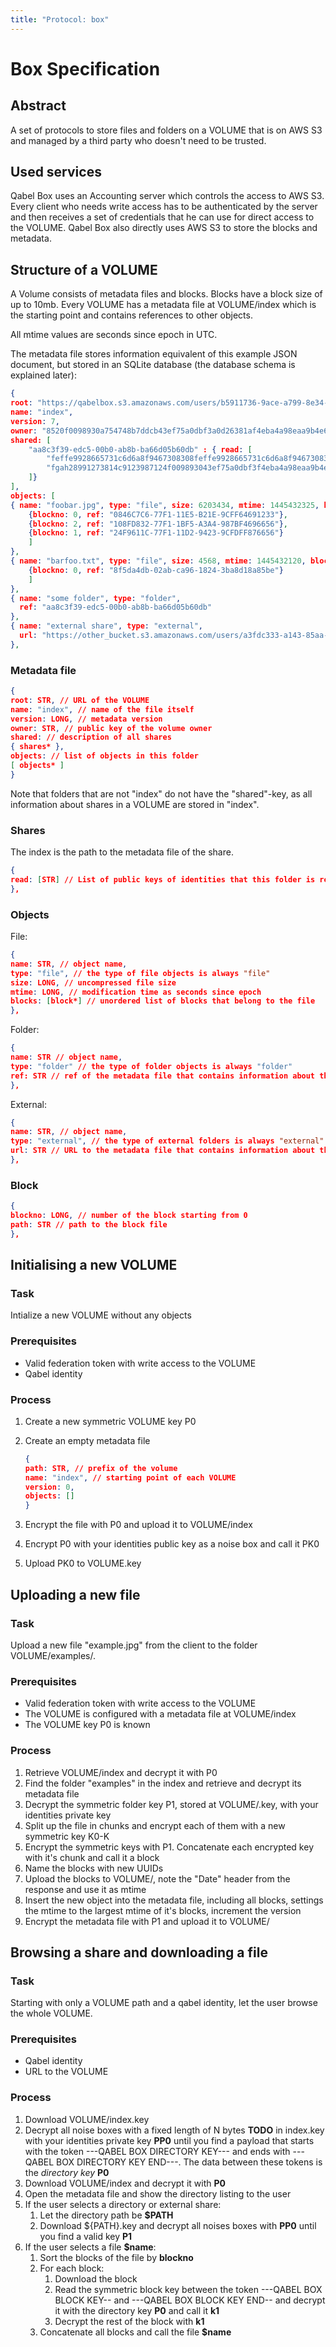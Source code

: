 ```yaml
---
title: "Protocol: box"
---
```

# Box Specification

## Abstract

A set of protocols to store files and folders on a VOLUME that is on AWS S3 and managed by a third party who doesn't need to be trusted.

## Used services

Qabel Box uses an Accounting server which controls the access to AWS S3. Every client who needs write access has to be authenticated by the server and then receives a set of credentials that he can use for direct access to the VOLUME.
Qabel Box also directly uses AWS S3 to store the blocks and metadata.

## Structure of a VOLUME

A Volume consists of metadata files and blocks. Blocks have a block size of up to 10mb. Every VOLUME has a metadata file at VOLUME/index which is the starting point and contains references to other objects.

All mtime values are seconds since epoch in UTC.

The metadata file stores information equivalent of this example JSON document, but stored in an SQLite database (the database schema is explained later):

```JSON
{
root: "https://qabelbox.s3.amazonaws.com/users/b5911736-9ace-a799-8e34-dd9c17acff9a/",
name: "index",
version: 7,
owner: "8520f0098930a754748b7ddcb43ef75a0dbf3a0d26381af4eba4a98eaa9b4e6a"
shared: [
	"aa8c3f39-edc5-00b0-ab8b-ba66d05b60db" : { read: [
		"feffe9928665731c6d6a8f9467308308feffe9928665731c6d6a8f9467308308",
		"fgah28991273814c9123987124f009893043ef75a0dbf3f4eba4a98eaa9b4e6a"
	]}
],
objects: [
{ name: "foobar.jpg", type: "file", size: 6203434, mtime: 1445432325, blocks: [
	{blockno: 0, ref: "0846C7C6-77F1-11E5-B21E-9CFF64691233"},
	{blockno: 2, ref: "108FD832-77F1-1BF5-A3A4-987BF4696656"},
	{blockno: 1, ref: "24F9611C-77F1-11D2-9423-9CFDFF876656"}
	]
},
{ name: "barfoo.txt", type: "file", size: 4568, mtime: 1445432120, blocks: [
	{blockno: 0, ref: "8f5da4db-02ab-ca96-1824-3ba8d18a85be"}
	]
},
{ name: "some folder", type: "folder",
  ref: "aa8c3f39-edc5-00b0-ab8b-ba66d05b60db"
},
{ name: "external share", type: "external",
  url: "https://other_bucket.s3.amazonaws.com/users/a3fdc333-a143-85aa-edbf-43adf3ff7315/b6e78ecb-176d-031c-d1d4-eed608ae6e12"
},
```

### Metadata file


```JSON
{
root: STR, // URL of the VOLUME
name: "index", // name of the file itself
version: LONG, // metadata version
owner: STR, // public key of the volume owner
shared: // description of all shares
{ shares* },
objects: // list of objects in this folder
[ objects* ]
}
```

Note that folders that are not "index" do not have the "shared"-key, as all information about shares in a VOLUME are stored in "index".



### Shares

The index is the path to the metadata file of the share.

```JSON
{
read: [STR] // List of public keys of identities that this folder is read only shared with
},
```


### Objects

File:

```JSON
{
name: STR, // object name,
type: "file", // the type of file objects is always "file"
size: LONG, // uncompressed file size
mtime: LONG, // modification time as seconds since epoch
blocks: [block*] // unordered list of blocks that belong to the file
},
```

Folder:

```JSON
{
name: STR // object name,
type: "folder" // the type of folder objects is always "folder"
ref: STR // ref of the metadata file that contains information about the folder
},
```

External:

```JSON
{
name: STR, // object name,
type: "external", // the type of external folders is always "external"
url: STR // URL to the metadata file that contains information about the folder
},
```


### Block

```JSON
{
blockno: LONG, // number of the block starting from 0
path: STR // path to the block file
},
```

## Initialising a new VOLUME

### Task

Intialize a new VOLUME without any objects

### Prerequisites

* Valid federation token with write access to the VOLUME
* Qabel identity

### Process

1. Create a new symmetric VOLUME key P0
1. Create an empty metadata file

	```JSON
	{
	path: STR, // prefix of the volume
	name: "index", // starting point of each VOLUME
	version: 0,
	objects: []
	}
	```
1. Encrypt the file with P0 and upload it to VOLUME/index
1. Encrypt P0 with your identities public key as a noise box and call it PK0
1. Upload PK0 to VOLUME.key


## Uploading a new file

### Task

Upload a new file "example.jpg" from the client to the folder VOLUME/examples/.

### Prerequisites

* Valid federation token with write access to the VOLUME
* The VOLUME is configured with a metadata file at VOLUME/index
* The VOLUME key P0 is known

### Process

1. Retrieve VOLUME/index and decrypt it with P0
1. Find the folder "examples" in the index and retrieve and decrypt its metadata file
1. Decrypt the symmetric folder key P1, stored at VOLUME/<metadata-file>.key, with your identities private key
1. Split up the file in chunks and encrypt each of them with a new symmetric key K0-K<N>
1. Encrypt the symmetric keys with P1. Concatenate each encrypted key with it's chunk and call it a block
1. Name the blocks with new UUIDs
1. Upload the blocks to VOLUME/<uuid>, note the "Date" header from the response and use it as mtime
1. Insert the new object into the metadata file, including all blocks, settings the mtime to the largest mtime of it's blocks, increment the version
1. Encrypt the metadata file with P1 and upload it to VOLUME/<metadata-file>


## Browsing a share and downloading a file

### Task

Starting with only a VOLUME path and a qabel identity, let the user browse the whole VOLUME.

### Prerequisites

* Qabel identity
* URL to the VOLUME

### Process

1. Download VOLUME/index.key
1. Decrypt all noise boxes with a fixed length of N bytes **TODO** in index.key with your identities private key **PP0** until you find a payload that starts with the token ---QABEL BOX DIRECTORY KEY--- and ends with ---QABEL BOX DIRECTORY KEY END---. The data between these tokens is the _directory key_ **P0**
1. Download VOLUME/index and decrypt it with **P0**
1. Open the metadata file and show the directory listing to the user
1. If the user selects a directory or external share:
	1. Let the directory path be **$PATH**
	1. Download ${PATH}.key and decrypt all noises boxes with **PP0** until you find a valid key **P1**
1. If the user selects a file **$name**:
	1. Sort the blocks of the file by **blockno**
	1. For each block:
		1. Download the block
		1. Read the symmetric block key between the token ---QABEL BOX BLOCK KEY-- and ---QABEL BOX BLOCK KEY END-- and decrypt it with the directory key **P0** and call it **k1**
		1. Decrypt the rest of the block with **k1**
	1. Concatenate all blocks and call the file **$name**

